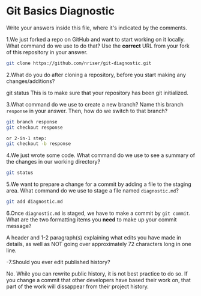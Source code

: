 # Git Basics Diagnostic

Write your answers inside this file, where it's indicated by the comments.

1.We just forked a repo on GitHub and want to start working on it locally.
What command do we use to do that? Use the **correct** URL from your fork of
this repository in your answer.

```sh
git clone https://github.com/nriser/git-diagnostic.git
```

2.What do you do after cloning a repository, before you start making any
changes/additions?

git status
This is to make sure that your repository has been git initialized.

3.What command do we use to create a new branch? Name this branch `response`
    in your answer. Then, how do we switch to that branch?

```sh
git branch response
git checkout response

or 2-in-1 step:
git checkout -b response
```

4.We just wrote some code. What command do we use to see a summary of the
    changes in our working directory?

```sh
git status
```

5.We want to prepare a change for a commit by adding a file to the staging
    area. What command do we use to stage a file named `diagnostic.md`?

```sh
git add diagnostic.md
```

6.Once `diagnostic.md` is staged, we have to make a commit by `git commit`.
What are the two formatting items you **need** to make up your commit message?

A header and 1-2 paragraph(s) explaining what edits you have made in details,
as well as NOT going over approximately 72 characters long in one line.

-7.Should you ever edit published history?

 No. While you can rewrite public history, it is not best practice to do so. If
 you change a commit that other developers have based their work on, that part
 of the work will dissappear from their project history.
